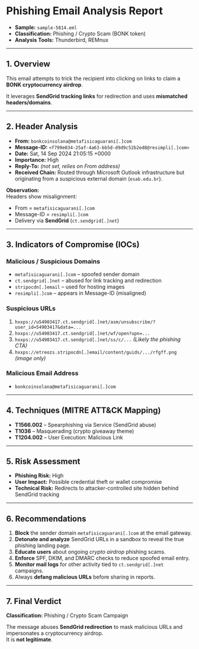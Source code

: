 # Phishing Email Analysis Report  

- **Sample:** `sample-5814.eml`  
- **Classification:** Phishing / Crypto Scam (BONK token)  
- **Analysis Tools:** Thunderbird, REMnux  

---

## 1. Overview  
This email attempts to trick the recipient into clicking on links to claim a **BONK cryptocurrency airdrop**.  

It leverages **SendGrid tracking links** for redirection and uses **mismatched headers/domains**.  

---

## 2. Header Analysis  
- **From:** `bonkcoinsolana@metafisicaguarani[.]com`  
- **Message-ID:** `<f799e034-25af-4a63-bb5d-d9d9c52b2ed8@resimpli[.]com>`  
- **Date:** Sat, 14 Sep 2024 21:05:15 +0000  
- **Importance:** High  
- **Reply-To:** *(not set, relies on From address)*  
- **Received Chain:** Routed through Microsoft Outlook infrastructure but originating from a suspicious external domain (`esab.edu.br`).  

**Observation:**  
Headers show misalignment:  
- From = `metafisicaguarani[.]com`  
- Message-ID = `resimpli[.]com`  
- Delivery via **SendGrid** (`ct.sendgrid[.]net`)  

---

## 3. Indicators of Compromise (IOCs)  

### Malicious / Suspicious Domains  
- `metafisicaguarani[.]com` – spoofed sender domain  
- `ct.sendgrid[.]net` – abused for link tracking and redirection  
- `stripocdn[.]email` – used for hosting images  
- `resimpli[.]com` – appears in Message-ID (misaligned)  

### Suspicious URLs  
1. `hxxps://u54903417.ct.sendgrid[.]net/asm/unsubscribe/?user_id=54903417&data=...`  
2. `hxxps://u54903417.ct.sendgrid[.]net/wf/open?upn=...`  
3. `hxxps://u54903417.ct.sendgrid[.]net/ss/c/...` *(Likely the phishing CTA)*  
4. `hxxps://etreozs.stripocdn[.]email/content/guids/.../rfgff.png` *(image only)*  

### Malicious Email Address  
- `bonkcoinsolana@metafisicaguarani[.]com`  

---

## 4. Techniques (MITRE ATT&CK Mapping)  
- **T1566.002** – Spearphishing via Service (SendGrid abuse)  
- **T1036** – Masquerading (crypto giveaway theme)  
- **T1204.002** – User Execution: Malicious Link  

---

## 5. Risk Assessment  
- **Phishing Risk:** High  
- **User Impact:** Possible credential theft or wallet compromise  
- **Technical Risk:** Redirects to attacker-controlled site hidden behind SendGrid tracking  

---

## 6. Recommendations  

1. **Block** the sender domain `metafisicaguarani[.]com` at the email gateway.  
2. **Detonate and analyze** SendGrid URLs in a sandbox to reveal the true phishing landing page.  
3. **Educate users** about ongoing *crypto airdrop* phishing scams.  
4. **Enforce** SPF, DKIM, and DMARC checks to reduce spoofed email entry.  
5. **Monitor mail logs** for other activity tied to `ct.sendgrid[.]net` campaigns.  
6. Always **defang malicious URLs** before sharing in reports.  

---

## 7. Final Verdict  
**Classification:** Phishing / Crypto Scam Campaign  

The message abuses **SendGrid redirection** to mask malicious URLs and impersonates a cryptocurrency airdrop.  
It is **not legitimate**.  
